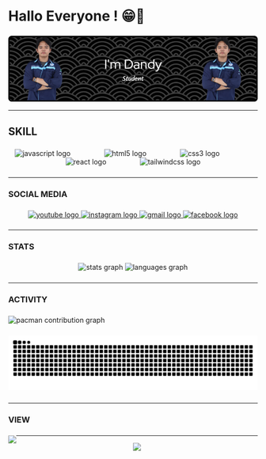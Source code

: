 <h1 align="left">Hallo Everyone ! 😁👋</h1>

###

![MongDan](img/mongdan.png)
*******

<h2 align="left">SKILL</h2>

###

<div align="center">
  <img src="https://cdn.jsdelivr.net/gh/devicons/devicon/icons/javascript/javascript-original.svg" height="40" alt="javascript logo"  />
  <img width="60" />
  <img src="https://cdn.jsdelivr.net/gh/devicons/devicon/icons/html5/html5-original.svg" height="40" alt="html5 logo"  />
  <img width="60" />
  <img src="https://cdn.jsdelivr.net/gh/devicons/devicon/icons/css3/css3-original.svg" height="40" alt="css3 logo"  />
  <img width="60" />
  <img src="https://cdn.jsdelivr.net/gh/devicons/devicon/icons/react/react-original.svg" height="40" alt="react logo"  />
  <img width="60" />
  <img src="https://cdn.jsdelivr.net/gh/devicons/devicon/icons/tailwindcss/tailwindcss-original-wordmark.svg" height="40" alt="tailwindcss logo"  />
</div>

###
*******

<h3 align="left">SOCIAL MEDIA</h3>

###

<div align="center">
  <a href="https://www.youtube.com/@dandyteguhpratama922" target="_blank">
    <img src="https://img.shields.io/static/v1?message=Youtube&logo=youtube&label=&color=FF0000&logoColor=white&labelColor=&style=for-the-badge" height="40" alt="youtube logo"  />
  </a>
  <a href="https://www.instagram.com/dandy.prtmaa_/" target="_blank">
    <img src="https://img.shields.io/static/v1?message=Instagram&logo=instagram&label=&color=E4405F&logoColor=white&labelColor=&style=for-the-badge" height="40" alt="instagram logo"  />
  </a>
  <a href="https://lh3.googleusercontent.com/a/ACg8ocK4bXSEZQeKJO2LEtqhlovh2irDNLg5wqAklcPsUffgARc9fCk=s360-c-no" target="_blank">
    <img src="https://img.shields.io/static/v1?message=Gmail&logo=gmail&label=&color=D14836&logoColor=white&labelColor=&style=for-the-badge" height="40" alt="gmail logo"  />
  </a>
  <a href="https://www.facebook.com/dandyteguh.pratama" target="_blank">
    <img src="https://img.shields.io/static/v1?message=Facebook&logo=facebook&label=&color=1877F2&logoColor=white&labelColor=&style=for-the-badge" height="40" alt="facebook logo"  />
  </a>
</div>

###
******

<h3 align="left">STATS</h3>

###

<div align="center">
  <img src="https://github-readme-stats.vercel.app/api?username=MongDan&hide_title=false&hide_rank=false&show_icons=true&include_all_commits=true&count_private=true&disable_animations=false&theme=dracula&locale=en&hide_border=false&order=1" height="150" alt="stats graph"  />
  <img src="https://github-readme-stats.vercel.app/api/top-langs?username=MongDan&locale=en&hide_title=false&layout=compact&card_width=320&langs_count=5&theme=dracula&hide_border=false&order=2" height="150" alt="languages graph"  />
</div>

###
******

<h3 align="left">ACTIVITY</h3>

###

<picture>
  <source media="(prefers-color-scheme: dark)" srcset="https://raw.githubusercontent.com/MongDan/MongDan/output/pacman-contribution-graph-dark.svg">
  <source media="(prefers-color-scheme: light)" srcset="https://raw.githubusercontent.com/MongDan/MongDan/output/pacman-contribution-graph.svg">
  <img alt="pacman contribution graph" src="https://raw.githubusercontent.com/MongDan/MongDan/output/pacman-contribution-graph.svg">
</picture>

###

<img src="https://raw.githubusercontent.com/MongDan/MongDan/output/snake.svg" alt="Snake animation" />

###

###
*******

<h3 align="left">VIEW</h3>

###

<img align="left" height="350" src="https://media2.giphy.com/media/v1.Y2lkPTc5MGI3NjExa2J4eGVid2Y3anVrbG54anYyMHc5cDg2bmV2ZGliMmI4MnNrdWhuMSZlcD12MV9pbnRlcm5hbF9naWZfYnlfaWQmY3Q9Zw/lJNoBCvQYp7nq/giphy.gif"  />

###
******


<div align="center">
  <img src="https://profile-counter.glitch.me/MongDan/count.svg?"  />
</div>

###
